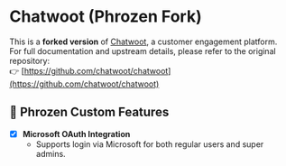 # Chatwoot (Phrozen Fork)

This is a **forked version** of [Chatwoot](https://github.com/chatwoot/chatwoot), a customer engagement platform.  
For full documentation and upstream details, please refer to the original repository:  
👉 [https://github.com/chatwoot/chatwoot](https://github.com/chatwoot/chatwoot)

## 🔧 Phrozen Custom Features

- [x] **Microsoft OAuth Integration**
  - Supports login via Microsoft for both regular users and super admins.